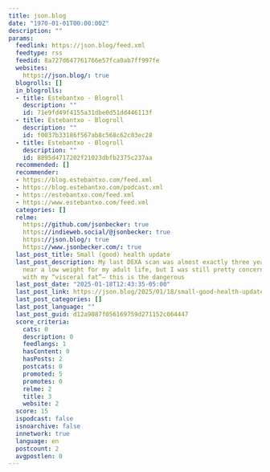 ```yaml
---
title: json.blog
date: "1970-01-01T00:00:00Z"
description: ""
params:
  feedlink: https://json.blog/feed.xml
  feedtype: rss
  feedid: 8a727d647761766e57fca0ab7ff997fe
  websites:
    https://json.blog/: true
  blogrolls: []
  in_blogrolls:
  - title: Estebantxo - Blogroll
    description: ""
    id: 71e9fd49f4155a31dbe0d51dd446113f
  - title: Estebantxo - Blogroll
    description: ""
    id: f0037b33186f567ab8c568c62c03ec28
  - title: Estebantxo - Blogroll
    description: ""
    id: 8895d4717202f21023dbfb2375c237aa
  recommended: []
  recommender:
  - https://blog.estebantxo.com/feed.xml
  - https://blog.estebantxo.com/podcast.xml
  - https://estebantxo.com/feed.xml
  - https://www.estebantxo.com/feed.xml
  categories: []
  relme:
    https://github.com/jsonbecker: true
    https://indieweb.social/@jsonbecker: true
    https://json.blog/: true
    https://www.jsonbecker.com/: true
  last_post_title: Small (good) health update
  last_post_description: My last DEXA scan was almost exactly three years ago. I was
    near a low weight for my adult life, but I was still pretty concerned. Most especially
    with my “visceral fat”— this is the dangerous
  last_post_date: "2025-01-18T12:43:35-05:00"
  last_post_link: https://json.blog/2025/01/18/small-good-health-update.html
  last_post_categories: []
  last_post_language: ""
  last_post_guid: d12a9087f056169759d271152c064447
  score_criteria:
    cats: 0
    description: 0
    feedlangs: 1
    hasContent: 0
    hasPosts: 2
    postcats: 0
    promoted: 5
    promotes: 0
    relme: 2
    title: 3
    website: 2
  score: 15
  ispodcast: false
  isnoarchive: false
  innetwork: true
  language: en
  postcount: 2
  avgpostlen: 0
---
```

